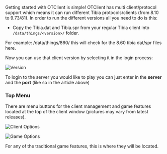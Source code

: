 Getting started with OTClient is simple! OTClient has multi client/protocol support which means it can run different Tibia protocols/clients (from 8.10 to 9.73/81). In order to run the different versions all you need to do is this:
* Copy the Tibia.dat and Tibia.spr from your regular Tibia client into `/data/things/<version>/` folder.

For example: /data/things/860/ this will check for the 8.60 tibia dat/spr files here.

Now you can use that client version by selecting it in the login process:

![Version](https://dl.dropbox.com/u/49948294/wiki/getting_started/login.png)

To login to the server you would like to play you can just enter in the **server** and the **port** (like so in the article above)

### Top Menu
There are menu buttons for the client management and game features located at the top of the client window (pictures may vary from latest releases).

![Client Options](https://dl.dropbox.com/u/49948294/wiki/getting_started/client_options.png)

![Game Options](https://dl.dropbox.com/u/49948294/wiki/getting_started/game_options.png)

For any of the traditional game features, this is where they will be located.